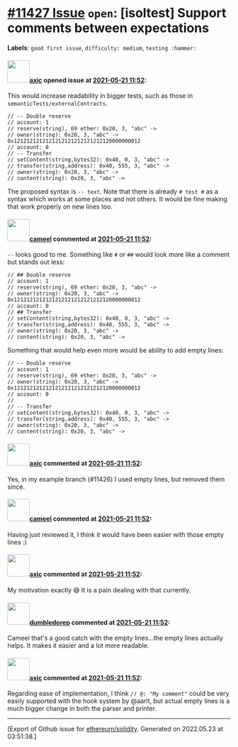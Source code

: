 # [\#11427 Issue](https://github.com/ethereum/solidity/issues/11427) `open`: [isoltest] Support comments between expectations
**Labels**: `good first issue`, `difficulty: medium`, `testing :hammer:`


#### <img src="https://avatars.githubusercontent.com/u/20340?v=4" width="50">[axic](https://github.com/axic) opened issue at [2021-05-21 11:52](https://github.com/ethereum/solidity/issues/11427):

This would increase readability in bigger tests, such as those in `semanticTests/externalContracts`.

```
// -- Double reserve
// account: 1
// reserve(string), 69 ether: 0x20, 3, "abc" ->
// owner(string): 0x20, 3, "abc" -> 0x1212121212121212121212121212120000000012
// account: 0
// -- Transfer
// setContent(string,bytes32): 0x40, 0, 3, "abc" ->
// transfer(string,address): 0x40, 555, 3, "abc" ->
// owner(string): 0x20, 3, "abc" ->
// content(string): 0x20, 3, "abc" ->
```

The proposed syntax is `-- text`. Note that there is already `# test #` as a syntax which works at some places and not others. It would be fine making that work properly on new lines too.

#### <img src="https://avatars.githubusercontent.com/u/137030?v=4" width="50">[cameel](https://github.com/cameel) commented at [2021-05-21 11:52](https://github.com/ethereum/solidity/issues/11427#issuecomment-846118354):

`--` looks good to me. Something like `#` or `##` would look more like a comment but stands out less:

```
// ## Double reserve
// account: 1
// reserve(string), 69 ether: 0x20, 3, "abc" ->
// owner(string): 0x20, 3, "abc" -> 0x1212121212121212121212121212120000000012
// account: 0
// ## Transfer
// setContent(string,bytes32): 0x40, 0, 3, "abc" ->
// transfer(string,address): 0x40, 555, 3, "abc" ->
// owner(string): 0x20, 3, "abc" ->
// content(string): 0x20, 3, "abc" ->
```

Something that would help even more would be ability to add empty lines:
```
// -- Double reserve
// account: 1
// reserve(string), 69 ether: 0x20, 3, "abc" ->
// owner(string): 0x20, 3, "abc" -> 0x1212121212121212121212121212120000000012
// account: 0
//
// -- Transfer
// setContent(string,bytes32): 0x40, 0, 3, "abc" ->
// transfer(string,address): 0x40, 555, 3, "abc" ->
// owner(string): 0x20, 3, "abc" ->
// content(string): 0x20, 3, "abc" ->
```

#### <img src="https://avatars.githubusercontent.com/u/20340?v=4" width="50">[axic](https://github.com/axic) commented at [2021-05-21 11:52](https://github.com/ethereum/solidity/issues/11427#issuecomment-846123183):

Yes, in my example branch (#11426) I used empty lines, but removed them since.

#### <img src="https://avatars.githubusercontent.com/u/137030?v=4" width="50">[cameel](https://github.com/cameel) commented at [2021-05-21 11:52](https://github.com/ethereum/solidity/issues/11427#issuecomment-846138189):

Having just reviewed it, I think it would have been easier with those empty lines :)

#### <img src="https://avatars.githubusercontent.com/u/20340?v=4" width="50">[axic](https://github.com/axic) commented at [2021-05-21 11:52](https://github.com/ethereum/solidity/issues/11427#issuecomment-846140403):

My motivation exactly 😅  It is a pain dealing with that currently.

#### <img src="https://avatars.githubusercontent.com/u/60811467?v=4" width="50">[dumbledorep](https://github.com/dumbledorep) commented at [2021-05-21 11:52](https://github.com/ethereum/solidity/issues/11427#issuecomment-862598359):

Cameel that's a good catch with the empty lines...the empty lines actually helps. It makes it easier and a lot more readable.

#### <img src="https://avatars.githubusercontent.com/u/20340?v=4" width="50">[axic](https://github.com/axic) commented at [2021-05-21 11:52](https://github.com/ethereum/solidity/issues/11427#issuecomment-862718669):

Regarding ease of implementation, I think `// @: "My comment"` could be very easily supported with the hook system by @aarlt, but actual empty lines is a much bigger change in both the parser and printer.


-------------------------------------------------------------------------------



[Export of Github issue for [ethereum/solidity](https://github.com/ethereum/solidity). Generated on 2022.05.23 at 03:51:38.]
